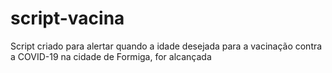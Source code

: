 # script-vacina
Script criado para alertar quando a idade desejada para a vacinação contra a COVID-19 na cidade de Formiga, for alcançada
